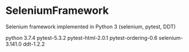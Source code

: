 # SeleniumFramework
Selenium framework implemented in Python 3 (selenium, pytest, DDT)

python 3.7.4
pytest-5.3.2
pytest-html-2.0.1
pytest-ordering-0.6
selenium-3.141.0
ddt-1.2.2